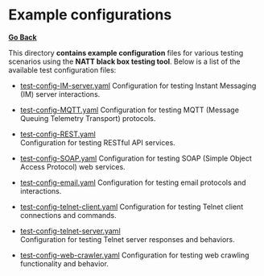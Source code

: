 # Example configurations

**[Go Back](../../README.md)**

This directory **contains example configuration** files for various testing scenarios using the **NATT black box testing tool**. Below is a list of the available test configuration files:

- [test-config-IM-server.yaml](./test-config-IM-server.yaml)
  Configuration for testing Instant Messaging (IM) server interactions.

- [test-config-MQTT.yaml](./test-config-MQTT.yaml) 
  Configuration for testing MQTT (Message Queuing Telemetry Transport) protocols.

- [test-config-REST.yaml](./test-config-REST.yaml)  
  Configuration for testing RESTful API services.

- [test-config-SOAP.yaml](./test-config-SOAP.yaml) 
  Configuration for testing SOAP (Simple Object Access Protocol) web services.

- [test-config-email.yaml](./test-config-email.yaml) 
  Configuration for testing email protocols and interactions.

- [test-config-telnet-client.yaml](./test-config-telnet-client.yaml) 
  Configuration for testing Telnet client connections and commands.

- [test-config-telnet-server.yaml](./test-config-telnet-server.yaml)  
  Configuration for testing Telnet server responses and behaviors.

- [test-config-web-crawler.yaml](./test-config-web-crawler.yaml)
  Configuration for testing web crawling functionality and behavior.
